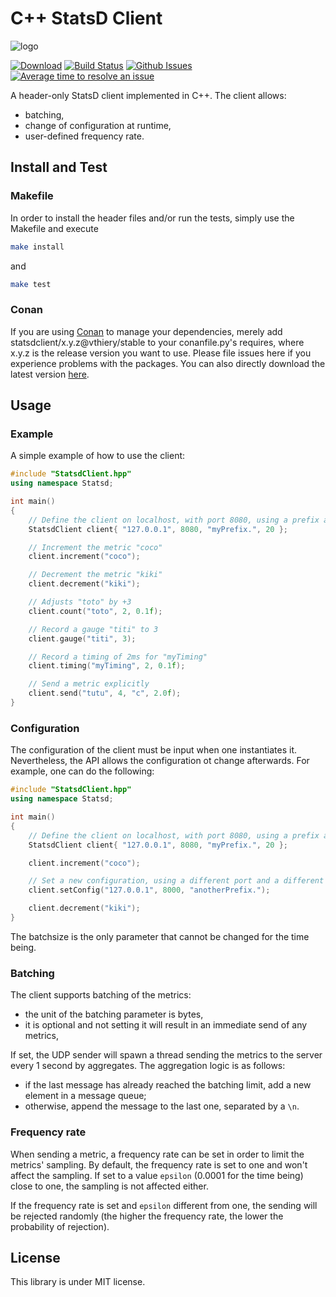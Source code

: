 # C++ StatsD Client

![logo](https://raw.githubusercontent.com/vthiery/cpp-statsd-client/master/images/logo.svg?sanitize=true)

[![Download](https://api.bintray.com/packages/vthiery/conan-packages/statsdclient%3Avthiery/images/download.svg)](https://bintray.com/vthiery/conan-packages/statsdclient%3Avthiery/_latestVersion)
[![Build Status](https://github.com/vthiery/cpp-statsd-client/actions/workflows/linux/badge.svg)](https://github.com/vthiery/cpp-statsd-client/actions?workflow=linux)
[![Github Issues](https://img.shields.io/github/issues/vthiery/cpp-statsd-client.svg)](https://github.com/vthiery/cpp-statsd-client/issues)
[![Average time to resolve an issue](http://isitmaintained.com/badge/resolution/vthiery/cpp-statsd-client.svg)](http://isitmaintained.com/project/vthiery/cpp-statsd-client "Average time to resolve an issue")

A header-only StatsD client implemented in C++.
The client allows:

- batching,
- change of configuration at runtime,
- user-defined frequency rate.

## Install and Test

### Makefile

In order to install the header files and/or run the tests, simply use the Makefile and execute

```sh
make install
```

and

```sh
make test
```

### Conan

If you are using [Conan](https://www.conan.io/) to manage your dependencies, merely add statsdclient/x.y.z@vthiery/stable to your conanfile.py's requires, where x.y.z is the release version you want to use. Please file issues here if you experience problems with the packages. You can also directly download the latest version [here](https://bintray.com/vthiery/conan-packages/statsdclient%3Avthiery/_latestVersion).

## Usage

### Example

A simple example of how to use the client:

```cpp
#include "StatsdClient.hpp"
using namespace Statsd;

int main()
{
    // Define the client on localhost, with port 8080, using a prefix and a batching size of 20 bytes
    StatsdClient client{ "127.0.0.1", 8080, "myPrefix.", 20 };

    // Increment the metric "coco"
    client.increment("coco");

    // Decrement the metric "kiki"
    client.decrement("kiki");

    // Adjusts "toto" by +3
    client.count("toto", 2, 0.1f);

    // Record a gauge "titi" to 3
    client.gauge("titi", 3);

    // Record a timing of 2ms for "myTiming"
    client.timing("myTiming", 2, 0.1f);

    // Send a metric explicitly
    client.send("tutu", 4, "c", 2.0f);
}
```

### Configuration

The configuration of the client must be input when one instantiates it. Nevertheless, the API allows the configuration ot change afterwards. For example, one can do the following:

```cpp
#include "StatsdClient.hpp"
using namespace Statsd;

int main()
{
    // Define the client on localhost, with port 8080, using a prefix and a batching size of 20 bytes
    StatsdClient client{ "127.0.0.1", 8080, "myPrefix.", 20 };

    client.increment("coco");

    // Set a new configuration, using a different port and a different prefix
    client.setConfig("127.0.0.1", 8000, "anotherPrefix.");

    client.decrement("kiki");
}
```

The batchsize is the only parameter that cannot be changed for the time being.

### Batching

The client supports batching of the metrics:

- the unit of the batching parameter is bytes,
- it is optional and not setting it will result in an immediate send of any metrics,

If set, the UDP sender will spawn a thread sending the metrics to the server every 1 second by aggregates. The aggregation logic is as follows:

- if the last message has already reached the batching limit, add a new element in a message queue;
- otherwise, append the message to the last one, separated by a `\n`.

### Frequency rate

When sending a metric, a frequency rate can be set in order to limit the metrics' sampling. By default, the frequency rate is set to one and won't affect the sampling. If set to a value `epsilon` (0.0001 for the time being) close to one, the sampling is not affected either.

If the frequency rate is set and `epsilon` different from one, the sending will be rejected randomly (the higher the frequency rate, the lower the probability of rejection).

## License

This library is under MIT license.
